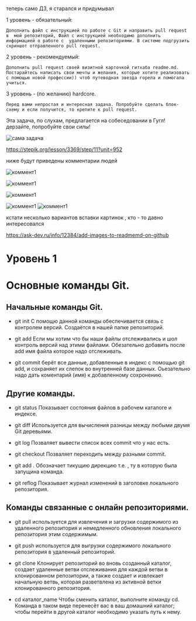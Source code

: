 

теперь само ДЗ, я старался и придумывал


1 уровень - обязательный:

    Дополнить файл с инструкцией по работе с Git и направить pull request в  мой репозиторий, Файл с инструкцией необходимо дополнить информацией о работе с  удаленными репозиториями. В системе подгрузить скриншот отправленного pull request.


2 уровень - рекомендуемый:

    Дополнить pull request своей визитной карточкой гитхаба readme.md. Постарайтесь написать свои мечты и желания, которые хотите реализовать с помощью новой профессии)) чтоб путеводная звезда горела и помогала учиться.

3 уровень - (по желанию) hardcore. 

    Перед вами непростая и интересная задача. Попробуйте сделать блок-схему и если получится, то крепите к pull request.


Эта задача, по слухам, предлагается на собеседовании в Гугл! дерзайте, попробуйте свои силы!

![сама задача](task.png)

https://stepik.org/lesson/3369/step/11?unit=952

ниже будут приведены комментарии людей

![коммент1](kom1.png)

![коммент1](kom4.png)

![коммент1](kom3.png)

![коммент1](kom5.png)
![коммент1](kom2.png)


кстати несколько вариантов вставки картинок , кто - то давно интересовался

https://ask-dev.ru/info/12384/add-images-to-readmemd-on-github

# Уровень 1

# Основные команды Git.

## Начальные команды Git.

* git init С помощю данной команды обеспечивается связь с контролем версий. Создаётся в нашей папке репозиторий.

* git add Если мы хотим что бы наши файлы отслеживались и шол контроль версий над этими файлами. Обезательно добавить после add имя файла которое надо отслеживать.

* git commit берёт все данные, добавленные в индекс с помощью git add, и сохраняет их слепок во внутренней базе данных. Оьезательно надо дать коментарий (имя) к добавленному сохронению.

## Другие команды.

* git status Показывает состояния файлов в рабочем каталоге и индексе.

* git diff Используется для вычисления разницы между любыми двумя Git деревьями. 

* git log Позваляет вывести список всех commit что у нас есть.

* git checkout Позваляет переходить между разными commit.

* git add . Обозначает тикущию дирекцию т.е. , ту в которую была запущина команда.

* git reflog Показывает журнал изменений в заголовке локального репозитория.

## Команды связанные с онлайн репозиториями.

* git pull используется для извлечения и загрузки содержимого из удаленного репозитория и немедленного обновления локального репозитория этим содержимым. 

* git push используется для выгрузки содержимого локального репозитория в удаленный репозиторий.

* git clone Клонирует репозиторий во вновь созданный каталог, создает удаленные ветви отслеживания для каждой ветви в клонированном репозитории, а также создает и извлекает начальную ветвь, которая разветвлена из активной ветки клонированного репозитория.

* cd каталог_name Чтобы сменить каталог, выполните команду cd. Команда в таком виде перенесёт вас в ваш домашний каталог; чтобы перейти в другой каталог необходимо указать путь к нему.

